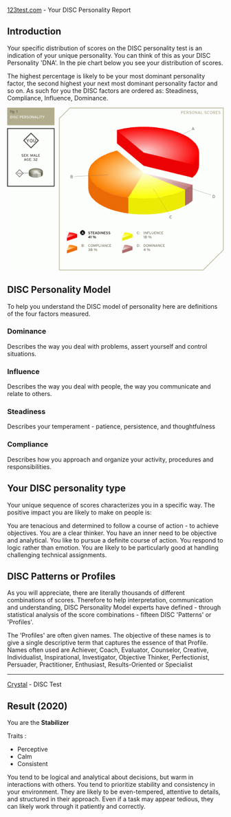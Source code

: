 [123test.com](https://www.123test.com/disc-personality-test) - Your DISC Personality Report

## Introduction
Your specific distribution of scores on the DISC personality test is an indication of your unique personality. You can think of this as your DISC Personality 'DNA'. In the pie chart below you see your distribution of scores.

The highest percentage is likely to be your most dominant personality factor, the second highest your next most dominant personality factor and so on. As such for you the DISC factors are ordered as: Steadiness, Compliance, Influence, Dominance.

![disc personality test](disc_personality_test.png)

## DISC Personality Model
To help you understand the DISC model of personality here are definitions of the four factors measured.

### Dominance
Describes the way you deal with problems, assert yourself and control situations.
### Influence
Describes the way you deal with people, the way you communicate and relate to others.
### Steadiness
Describes your temperament - patience, persistence, and thoughtfulness
### Compliance
Describes how you approach and organize your activity, procedures and responsibilities.

## Your DISC personality type
Your unique sequence of scores characterizes you in a specific way. The positive impact you are likely to make on people is:

You are tenacious and determined to follow a course of action - to achieve objectives. You are a clear thinker. You have an inner need to be objective and analytical. You like to pursue a definite course of action. You respond to logic rather than emotion. You are likely to be particularly good at handling challenging technical assignments.
## DISC Patterns or Profiles
As you will appreciate, there are literally thousands of different combinations of scores. Therefore to help interpretation, communication and understanding, DISC Personality Model experts have defined - through statistical analysis of the score combinations - fifteen DISC 'Patterns' or 'Profiles'.

The 'Profiles' are often given names. The objective of these names is to give a single descriptive term that captures the essence of that Profile. Names often used are Achiever, Coach, Evaluator, Counselor, Creative, Individualist, Inspirational, Investigator, Objective Thinker, Perfectionist, Persuader, Practitioner, Enthusiast, Results-Oriented or Specialist

---

[Crystal](https://www.crystalknows.com/personality/) - DISC Test

## Result (2020)

You are the **Stabilizer**

Traits : 
* Perceptive
* Calm
* Consistent

You tend to be logical and analytical about decisions, but warm in interactions with others.
You tend to prioritize stability and consistency in your environment. They are likely to be even-tempered, attentive to details, and structured in their approach. Even if a task may appear tedious, they can likely work through it patiently and correctly.

